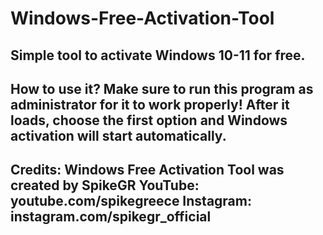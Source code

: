 # Windows-Free-Activation-Tool
Simple tool to activate Windows 10-11 for free.
---
How to use it?
Make sure to run this program as administrator for it to work properly!
After it loads, choose the first option and Windows activation will start automatically.
----
Credits:
Windows Free Activation Tool was created by SpikeGR
YouTube: youtube.com/spikegreece
Instagram: instagram.com/spikegr_official
----
